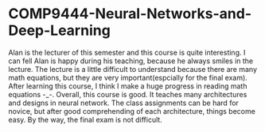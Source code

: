 # COMP9444-Neural-Networks-and-Deep-Learning

 Alan is the lecturer of this semester and this course is quite interesting. I can fell Alan is happy during his teaching, because he always smiles in the lecture. The lecture is a little difficult to understand because there are many math equations, but they are very important(espcially for the final exam). After learning this course, I think I make a huge progress in reading math equations  -_-.
 Overall, this course is good. It teaches many architectures and designs in neural network. The class assignments can be hard for novice, but after good comprehending of each architecture, things become easy. By the way, the final exam is not difficult.
